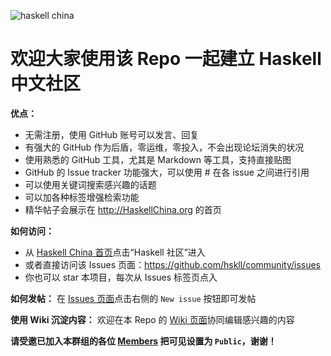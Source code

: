 
![haskell china](https://www.haskell.org/static/img/haskell-logo.svg)

# 欢迎大家使用该 Repo 一起建立 Haskell 中文社区

**优点：**

* 无需注册，使用 GitHub 账号可以发言、回复
* 有强大的 GitHub 作为后盾，零运维，零投入，不会出现论坛消失的状况
* 使用熟悉的 GitHub 工具，尤其是 Markdown 等工具，支持直接贴图
* GitHub 的 Issue tracker 功能强大，可以使用 # 在各 issue 之间进行引用
* 可以使用关键词搜索感兴趣的话题
* 可以加各种标签增强检索功能
* 精华帖子会展示在 http://HaskellChina.org 的首页

**如何访问：**

* 从 [Haskell China 首页](http://haskellchina.org/)点击“Haskell 社区”进入
* 或者直接访问该 Issues 页面：https://github.com/hskll/community/issues
* 你也可以 star 本项目，每次从 Issues 标签页点入

**如何发帖：** 在 [Issues 页面](https://github.com/hskll/community/issues)点击右侧的 `New issue` 按钮即可发帖

**使用 Wiki 沉淀内容：** 欢迎在本 Repo 的 [Wiki 页面](https://github.com/hskll/community/wiki)协同编辑感兴趣的内容

**请受邀已加入本群组的各位 [Members](https://github.com/orgs/hskll/people) 把可见设置为 `Public`，谢谢！**
